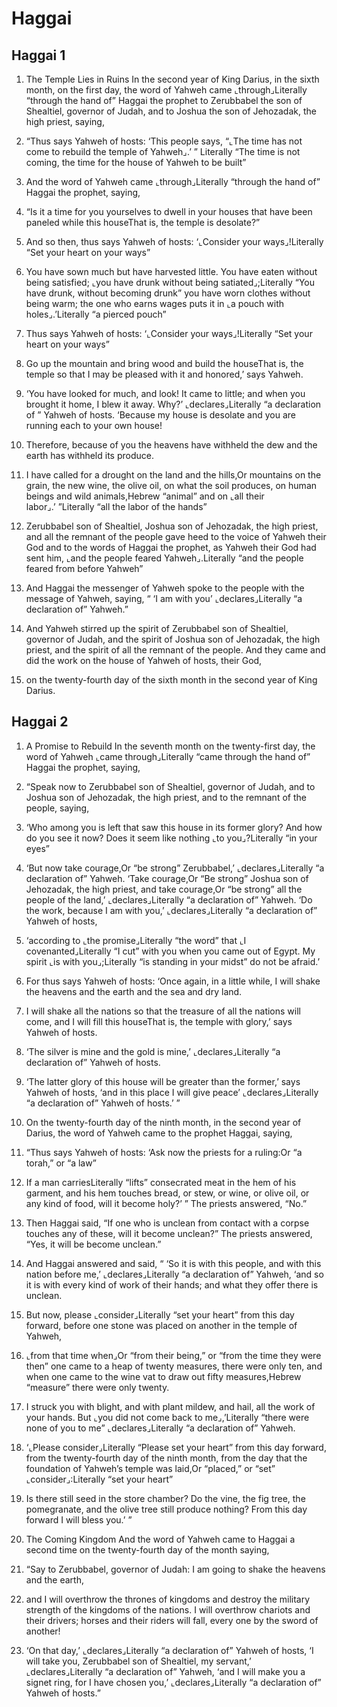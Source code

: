 # Haggai

## Haggai 1

1.  The Temple Lies in Ruins In the second year of King Darius, in the sixth month, on the first day, the word of Yahweh came ⌞through⌟Literally “through the hand of” Haggai the prophet to Zerubbabel the son of Shealtiel, governor of Judah, and to Joshua the son of Jehozadak, the high priest, saying,

2. “Thus says Yahweh of hosts: ‘This people says, “⌞The time has not come to rebuild the temple of Yahweh⌟.’ ” Literally “The time is not coming, the time for the house of Yahweh to be built”

3. And the word of Yahweh came ⌞through⌟Literally “through the hand of” Haggai the prophet, saying,

4. “Is it a time for you yourselves to dwell in your houses that have been paneled while this houseThat is, the temple is desolate?”

5. And so then, thus says Yahweh of hosts: ‘⌞Consider your ways⌟!Literally “Set your heart on your ways”

6. You have sown much but have harvested little. You have eaten without being satisfied; ⌞you have drunk without being satiated⌟;Literally “You have drunk, without becoming drunk” you have worn clothes without being warm; the one who earns wages puts it in ⌞a pouch with holes⌟.’Literally “a pierced pouch”

7. Thus says Yahweh of hosts: ‘⌞Consider your ways⌟!Literally “Set your heart on your ways”

8. Go up the mountain and bring wood and build the houseThat is, the temple so that I may be pleased with it and honored,’ says Yahweh.

9. ‘You have looked for much, and look! It came to little; and when you brought it home, I blew it away. Why?’ ⌞declares⌟Literally “a declaration of ” Yahweh of hosts. ‘Because my house is desolate and you are running each to your own house!

10. Therefore, because of you the heavens have withheld the dew and the earth has withheld its produce.

11. I have called for a drought on the land and the hills,Or mountains on the grain, the new wine, the olive oil, on what the soil produces, on human beings and wild animals,Hebrew “animal” and on ⌞all their labor⌟.’ ”Literally “all the labor of the hands” 

12. Zerubbabel son of Shealtiel, Joshua son of Jehozadak, the high priest, and all the remnant of the people gave heed to the voice of Yahweh their God and to the words of Haggai the prophet, as Yahweh their God had sent him, ⌞and the people feared Yahweh⌟.Literally “and the people feared from before Yahweh”

13. And Haggai the messenger of Yahweh spoke to the people with the message of Yahweh, saying, “ ‘I am with you’ ⌞declares⌟Literally “a declaration of” Yahweh.”

14. And Yahweh stirred up the spirit of Zerubbabel son of Shealtiel, governor of Judah, and the spirit of Joshua son of Jehozadak, the high priest, and the spirit of all the remnant of the people. And they came and did the work on the house of Yahweh of hosts, their God,

15. on the twenty-fourth day of the sixth month in the second year of King Darius.   

## Haggai 2

1.  A Promise to Rebuild In the seventh month on the twenty-first day, the word of Yahweh ⌞came through⌟Literally “came through the hand of” Haggai the prophet, saying,

2. “Speak now to Zerubbabel son of Shealtiel, governor of Judah, and to Joshua son of Jehozadak, the high priest, and to the remnant of the people, saying,

3. ‘Who among you is left that saw this house in its former glory? And how do you see it now? Does it seem like nothing ⌞to you⌟?Literally “in your eyes”

4. ‘But now take courage,Or “be strong” Zerubbabel,’ ⌞declares⌟Literally “a declaration of” Yahweh. ‘Take courage,Or “Be strong” Joshua son of Jehozadak, the high priest, and take courage,Or “be strong” all the people of the land,’ ⌞declares⌟Literally “a declaration of” Yahweh. ‘Do the work, because I am with you,’ ⌞declares⌟Literally “a declaration of” Yahweh of hosts,

5. ‘according to ⌞the promise⌟Literally “the word” that ⌞I covenanted⌟Literally “I cut” with you when you came out of Egypt. My spirit ⌞is with you⌟;Literally “is standing in your midst” do not be afraid.’

6. For thus says Yahweh of hosts: ‘Once again, in a little while, I will shake the heavens and the earth and the sea and dry land.

7. I will shake all the nations so that the treasure of all the nations will come, and I will fill this houseThat is, the temple with glory,’ says Yahweh of hosts.

8. ‘The silver is mine and the gold is mine,’ ⌞declares⌟Literally “a declaration of” Yahweh of hosts.

9. ‘The latter glory of this house will be greater than the former,’ says Yahweh of hosts, ‘and in this place I will give peace’ ⌞declares⌟Literally “a declaration of” Yahweh of hosts.’ ” 

10. On the twenty-fourth day of the ninth month, in the second year of Darius, the word of Yahweh came to the prophet Haggai, saying,

11. “Thus says Yahweh of hosts: ‘Ask now the priests for a ruling:Or “a torah,” or “a law”

12. If a man carriesLiterally “lifts” consecrated meat in the hem of his garment, and his hem touches bread, or stew, or wine, or olive oil, or any kind of food, will it become holy?’ ” The priests answered, “No.”

13. Then Haggai said, “If one who is unclean from contact with a corpse touches any of these, will it become unclean?” The priests answered, “Yes, it will be become unclean.”

14. And Haggai answered and said, “ ‘So it is with this people, and with this nation before me,’ ⌞declares⌟Literally “a declaration of” Yahweh, ‘and so it is with every kind of work of their hands; and what they offer there is unclean.

15. But now, please ⌞consider⌟Literally “set your heart” from this day forward, before one stone was placed on another in the temple of Yahweh,

16. ⌞from that time when⌟Or “from their being,” or “from the time they were then” one came to a heap of twenty measures, there were only ten, and when one came to the wine vat to draw out fifty measures,Hebrew “measure” there were only twenty.

17. I struck you with blight, and with plant mildew, and hail, all the work of your hands. But ⌞you did not come back to me⌟,’Literally “there were none of you to me” ⌞declares⌟Literally “a declaration of” Yahweh.

18. ‘⌞Please consider⌟Literally “Please set your heart” from this day forward, from the twenty-fourth day of the ninth month, from the day that the foundation of Yahweh’s temple was laid,Or “placed,” or “set” ⌞consider⌟:Literally “set your heart”

19. Is there still seed in the store chamber? Do the vine, the fig tree, the pomegranate, and the olive tree still produce nothing? From this day forward I will bless you.’ ”  

20.  The Coming Kingdom And the word of Yahweh came to Haggai a second time on the twenty-fourth day of the month saying,

21. “Say to Zerubbabel, governor of Judah: I am going to shake the heavens and the earth,

22. and I will overthrow the thrones of kingdoms and destroy the military strength of the kingdoms of the nations. I will overthrow chariots and their drivers; horses and their riders will fall, every one by the sword of another!

23. ‘On that day,’ ⌞declares⌟Literally “a declaration of” Yahweh of hosts, ‘I will take you, Zerubbabel son of Shealtiel, my servant,’ ⌞declares⌟Literally “a declaration of” Yahweh, ‘and I will make you a signet ring, for I have chosen you,’ ⌞declares⌟Literally “a declaration of” Yahweh of hosts.”    